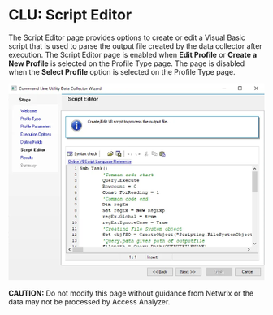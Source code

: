 # CLU: Script Editor

The Script Editor page provides options to create or edit a Visual Basic script that is used to parse the output file created by the data collector after execution. The Script Editor page is enabled when __Edit Profile__ or __Create a New Profile__ is selected on the Profile Type page. The page is disabled when the __Select Profile__ option is selected on the Profile Type page.

![Command Line Utility Data Collector Wizard Script Editor page](../../../../../../static/img/product_docs/accessanalyzer/enterpriseauditor/admin/datacollector/commandlineutility/scripteditor.webp)

__CAUTION:__ Do not modify this page without guidance from Netwrix or the data may not be processed by Access Analyzer.
